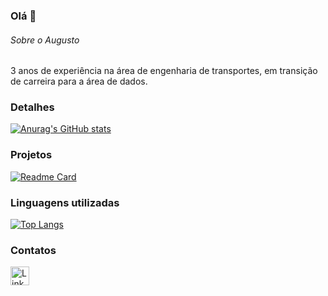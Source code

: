 ### Olá 👋

###### Sobre o Augusto
3 anos de experiência na área de engenharia de transportes, em transição de carreira para a área de dados.


### Detalhes

[![Anurag's GitHub stats](https://github-readme-stats.vercel.app/api?username=Taakkoo&show_icons=true&theme=dark)](https://github.com/anuraghazra/github-readme-stats)

### Projetos

[![Readme Card](https://github-readme-stats.vercel.app/api/pin/?username=Taakkoo&repo=Projeto&theme=dark)](https://github.com/anuraghazra/github-readme-stats)


### Linguagens utilizadas

[![Top Langs](https://github-readme-stats.vercel.app/api/top-langs/?username=Taakkoo&layout=compact)](https://github.com/anuraghazra/github-readme-stats)

### Contatos

[<img src='https://img.shields.io/badge/LinkedIn-0077B5?style=for-the-badge&logo=linkedin&logoColor=white' alt='Linkedin' height='30'>](https://www.linkedin.com/in/augusto-tako)

